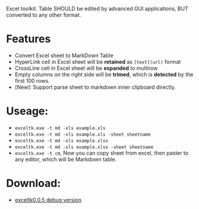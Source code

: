 Excel toolkit.
Table SHOULD be edited by advanced GUI applications, BUT converted to any other format. 

# Features
  - Convert Excel sheet to MarkDown Table
  - HyperLink cell in Excel sheet will be **retained** as `[text](url)` format 
  - CrossLine cell in Excel sheet will be **expanded** to multirow
  - Empty columns on the right side will be **trimed**, which is **detected** by the first 100 rows. 
  - [New]: Support parse sheet to markdown inner clipboard directly.

# Useage:
  - `exceltk.exe -t md -xls example.xls` 
  - `exceltk.exe -t md -xls example.xls -sheet sheetname`
  - `exceltk.exe -t md -xls example.xlsx` 
  - `exceltk.exe -t md -xls example.xlsx -sheet sheetname`
  - `exceltk.exe -t cm`, Now you can copy sheet from excel, then paster to any editor, which will be Markdown table.

# Download:
  - [exceltk0.0.5 debug version](https://github.com/fanfeilong/exceltk/blob/master/pub/exceltk.0.0.5.7z)

